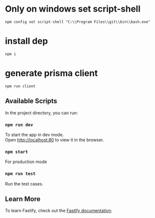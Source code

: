 # Only on windows set script-shell
`npm config set script-shell "C:\\Program Files\\git\\bin\\bash.exe"`

# install dep
`npm i`
# generate prisma client
`npm run client`


## Available Scripts

In the project directory, you can run:

### `npm run dev`

To start the app in dev mode.\
Open [http://localhost:80](http://localhost:80) to view it in the browser.

### `npm start`

For production mode

### `npm run test`

Run the test cases.

## Learn More

To learn Fastify, check out the [Fastify documentation](https://fastify.dev/docs/latest/).
